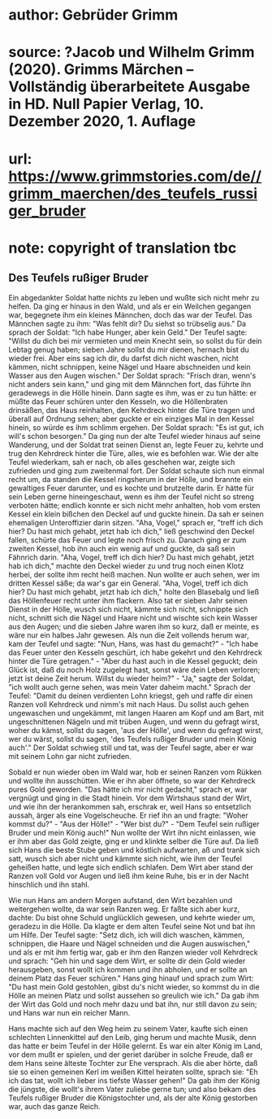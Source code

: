 # author: Gebrüder Grimm
# source: ?Jacob und Wilhelm Grimm (2020). Grimms Märchen – Vollständig überarbeitete Ausgabe in HD. Null Papier Verlag, 10. Dezember 2020, 1. Auflage
# url: https://www.grimmstories.com/de//grimm_maerchen/des_teufels_russiger_bruder
# note: copyright of translation tbc

## Des Teufels rußiger Bruder 

Ein abgedankter Soldat hatte nichts zu leben und wußte sich nicht mehr
zu helfen. Da ging er hinaus in den Wald, und als er ein Weilchen
gegangen war, begegnete ihm ein kleines Männchen, doch das war der
Teufel. Das Männchen sagte zu ihm: "Was fehlt dir? Du siehst so
trübselig aus." Da sprach der Soldat: "Ich habe Hunger, aber kein
Geld." Der Teufel sagte: "Willst du dich bei mir vermieten und mein
Knecht sein, so sollst du für dein Lebtag genug haben; sieben Jahre
sollst du mir dienen, hernach bist du wieder frei. Aber eins sag ich
dir, du darfst dich nicht waschen, nicht kämmen, nicht schnippen, keine
Nägel und Haare abschneiden und kein Wasser aus den Augen wischen." Der
Soldat sprach: "Frisch dran, wenn's nicht anders sein kann," und ging
mit dem Männchen fort, das führte ihn geradewegs in die Hölle hinein.
Dann sagte es ihm, was er zu tun hätte: er müßte das Feuer schüren unter
den Kesseln, wo die Höllenbraten drinsäßen, das Haus reinhalten, den
Kehrdreck hinter die Türe tragen und überall auf Ordnung sehen; aber
guckte er ein einziges Mal in den Kessel hinein, so würde es ihm schlimm
ergehen. Der Soldat sprach: "Es ist gut, ich will's schon besorgen."
Da ging nun der alte Teufel wieder hinaus auf seine Wanderung, und der
Soldat trat seinen Dienst an, legte Feuer zu, kehrte und trug den
Kehrdreck hinter die Türe, alles, wie es befohlen war. Wie der alte
Teufel wiederkam, sah er nach, ob alles geschehen war, zeigte sich
zufrieden und ging zum zweitenmal fort. Der Soldat schaute sich nun
einmal recht um, da standen die Kessel ringsherum in der Hölle, und
brannte ein gewaltiges Feuer darunter, und es kochte und brutzelte
darin. Er hätte für sein Leben gerne hineingeschaut, wenn es ihm der
Teufel nicht so streng verboten hätte; endlich konnte er sich nicht mehr
anhalten, hob vom ersten Kessel ein klein bißchen den Deckel auf und
guckte hinein. Da sah er seinen ehemaligen Unteroffizier darin sitzen.
"Aha, Vogel," sprach er, "treff ich dich hier? Du hast mich gehabt,
jetzt hab ich dich," ließ geschwind den Deckel fallen, schürte das
Feuer und legte noch frisch zu. Danach ging er zum zweiten Kessel, hob
ihn auch ein wenig auf und guckte, da saß sein Fähnrich darin. "Aha,
Vogel, treff ich dich hier? Du hast mich gehabt, jetzt hab ich dich,"
machte den Deckel wieder zu und trug noch einen Klotz herbei, der sollte
ihm recht heiß machen. Nun wollte er auch sehen, wer im dritten Kessel
säße; da war's gar ein General. "Aha, Vogel, treff ich dich hier? Du
hast mich gehabt, jetzt hab ich dich," holte den Blasebalg und ließ das
Höllenfeuer recht unter ihm flackern. Also tat er sieben Jahr seinen
Dienst in der Hölle, wusch sich nicht, kämmte sich nicht, schnippte sich
nicht, schnitt sich die Nägel und Haare nicht und wischte sich kein
Wasser aus den Augen; und die sieben Jahre waren ihm so kurz, daß er
meinte, es wäre nur ein halbes Jahr gewesen. Als nun die Zeit vollends
herum war, kam der Teufel und sagte: "Nun, Hans, was hast du
gemacht?" - "Ich habe das Feuer unter den Kesseln geschürt, ich habe
gekehrt und den Kehrdreck hinter die Türe getragen." - "Aber du hast
auch in die Kessel geguckt; dein Glück ist, daß du noch Holz zugelegt
hast, sonst wäre dein Leben verloren; jetzt ist deine Zeit herum. Willst
du wieder heim?" - "Ja," sagte der Soldat, "ich wollt auch gerne
sehen, was mein Vater daheim macht." Sprach der Teufel: "Damit du
deinen verdienten Lohn kriegst, geh und raffe dir einen Ranzen voll
Kehrdreck und nimm's mit nach Haus. Du sollst auch gehen ungewaschen
und ungekämmt, mit langen Haaren am Kopf und am Bart, mit
ungeschnittenen Nägeln und mit trüben Augen, und wenn du gefragt wirst,
woher du kämst, sollst du sagen, 'aus der Hölle', und wenn du gefragt
wirst, wer du wärst, sollst du sagen, 'des Teufels rußiger Bruder und
mein König auch'." Der Soldat schwieg still und tat, was der Teufel
sagte, aber er war mit seinem Lohn gar nicht zufrieden.

Sobald er nun wieder oben im Wald war, hob er seinen Ranzen vom Rükken
und wollte ihn ausschütten. Wie er ihn aber öffnete, so war der
Kehrdreck pures Gold geworden. "Das hätte ich mir nicht gedacht,"
sprach er, war vergnügt und ging in die Stadt hinein. Vor dem Wirtshaus
stand der Wirt, und wie ihn der herankommen sah, erschrak er, weil Hans
so entsetzlich aussah, ärger als eine Vogelscheuche. Er rief ihn an und
fragte: "Woher kommst du?" - "Aus der Hölle!" - "Wer bist du?" -
"Dem Teufel sein rußiger Bruder und mein König auch!" Nun wollte der
Wirt ihn nicht einlassen, wie er ihm aber das Gold zeigte, ging er und
klinkte selber die Türe auf. Da ließ sich Hans die beste Stube geben und
köstlich aufwarten, aß und trank sich satt, wusch sich aber nicht und
kämmte sich nicht, wie ihm der Teufel geheißen hatte, und legte sich
endlich schlafen. Dem Wirt aber stand der Ranzen voll Gold vor Augen und
ließ ihm keine Ruhe, bis er in der Nacht hinschlich und ihn stahl.

Wie nun Hans am andern Morgen aufstand, den Wirt bezahlen und
weitergehen wollte, da war sein Ranzen weg. Er faßte sich aber kurz,
dachte: Du bist ohne Schuld unglücklich gewesen, und kehrte wieder um,
geradezu in die Hölle. Da klagte er dem alten Teufel seine Not und bat
ihn um Hilfe. Der Teufel sagte: "Setz dich, ich will dich waschen,
kämmen, schnippen, die Haare und Nägel schneiden und die Augen
auswischen," und als er mit ihm fertig war, gab er ihm den Ranzen
wieder voll Kehrdreck und sprach: "Geh hin und sage dem Wirt, er sollte
dir dein Gold wieder herausgeben, sonst wollt ich kommen und ihn
abholen, und er sollte an deinem Platz das Feuer schüren." Hans ging
hinauf und sprach zum Wirt: "Du hast mein Gold gestohlen, gibst du's
nicht wieder, so kommst du in die Hölle an meinen Platz und sollst
aussehen so greulich wie ich." Da gab ihm der Wirt das Gold und noch
mehr dazu und bat ihn, nur still davon zu sein; und Hans war nun ein
reicher Mann.

Hans machte sich auf den Weg heim zu seinem Vater, kaufte sich einen
schlechten Linnenkittel auf den Leib, ging herum und machte Musik, denn
das hatte er beim Teufel in der Hölle gelernt. Es war ein alter König im
Land, vor dem mußt er spielen, und der geriet darüber in solche Freude,
daß er dem Hans seine älteste Tochter zur Ehe versprach. Als die aber
hörte, daß sie so einen gemeinen Kerl im weißen Kittel heiraten sollte,
sprach sie: "Eh ich das tat, wollt ich lieber ins tiefste Wasser
gehen!" Da gab ihm der König die jüngste, die wollt's ihrem Vater
zuliebe gerne tun; und also bekam des Teufels rußiger Bruder die
Königstochter und, als der alte König gestorben war, auch das ganze
Reich.
